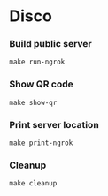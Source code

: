 # Disco

### Build public server

`make run-ngrok`

### Show QR code

`make show-qr`

### Print server location

`make print-ngrok`

### Cleanup

`make cleanup`
